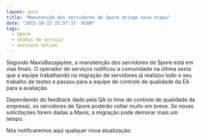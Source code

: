 ```yaml
---
layout: post
title: "Manutenção dos servidores de Spore atinge nova etapa"
date: "2015-10-13 22:57:17 -0200"
tags:
  - Spore
  - status de serviço
  - serviços online
---
```


Segundo MaxisBazajaytee, a manutenção dos servidores de Spore está em vias finais. O operador de serviços notificou a comunidade na última sexta que a equipe trabalhando na migração de servidores já realizou todo o seu trabalho de testes e passou para a equipe de controle de qualidade da EA para a avaliação.

Dependendo do feedback dado pela QA (o time de controle de qualidade da empresa), os servidores de Spore poderão voltar muito em breve. Se novas solicitações forem dadas a Maxis, a migração pode demorar mais um tempo.

Nós notificaremos aqui qualquer nova atualização.
